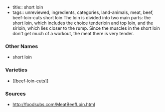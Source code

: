 - title:: short loin
- tags:: unreviewed, ingredients, categories, land-animals, meat, beef, beef-loin-cuts
short loin The loin is divided into two main parts: the short loin, which includes the choice tenderloin and top loin, and the sirloin, which lies closer to the rump. Since the muscles in the short loin don't get much of a workout, the meat there is very tender.

### Other Names

* short loin

### Varieties

* [[beef-loin-cuts]]

### Sources
* http://foodsubs.com/MeatBeefLoin.html
